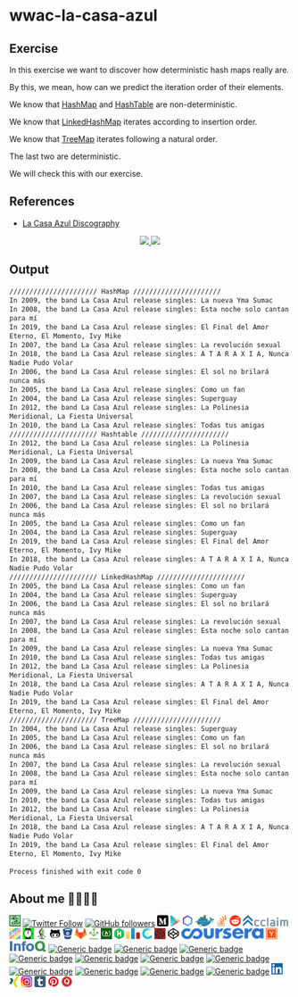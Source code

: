 # wwac-la-casa-azul

## Exercise

In this exercise we want to discover how deterministic hash maps really are.

By this, we mean, how can we predict the iteration order of their elements.

We know that [HashMap](https://docs.oracle.com/en/java/javase/11/docs/api/java.base/java/util/HashMap.html) and [HashTable](https://docs.oracle.com/en/java/javase/11/docs/api/java.base/java/util/Hashtable.html) are non-deterministic.

We know that [LinkedHashMap](https://docs.oracle.com/en/java/javase/11/docs/api/java.base/java/util/LinkedHashMap.html) iterates according to insertion order.

We know that [TreeMap](https://docs.oracle.com/en/java/javase/11/docs/api/java.base/java/util/TreeMap.html) iterates following a natural order.

The last two are deterministic.

We will check this with our exercise.

## References

-   [La Casa Azul Discography](https://en.wikipedia.org/wiki/La_Casa_Azul)

<div align="center">
      <a href="https://www.youtube.com/watch?v=WdvKgZVgWWg">
         <img 
              src="https://img.youtube.com/vi/WdvKgZVgWWg/0.jpg" 
              style="width:10%;">
      </a>
      <a href="https://www.youtube.com/watch?v=juNxwa6H3lI">
         <img 
              src="https://img.youtube.com/vi/juNxwa6H3lI/0.jpg" 
              style="width:10%;">
      </a>
</div>

## Output

```text
////////////////////// HashMap //////////////////////
In 2009, the band La Casa Azul release singles: La nueva Yma Sumac
In 2008, the band La Casa Azul release singles: Esta noche solo cantan para mí
In 2019, the band La Casa Azul release singles: El Final del Amor Eterno, El Momento, Ivy Mike
In 2007, the band La Casa Azul release singles: La revolución sexual
In 2018, the band La Casa Azul release singles: A T A R A X I A, Nunca Nadie Pudo Volar
In 2006, the band La Casa Azul release singles: El sol no brilará nunca más
In 2005, the band La Casa Azul release singles: Como un fan
In 2004, the band La Casa Azul release singles: Superguay
In 2012, the band La Casa Azul release singles: La Polinesia Meridional, La Fiesta Universal
In 2010, the band La Casa Azul release singles: Todas tus amigas
////////////////////// Hashtable //////////////////////
In 2012, the band La Casa Azul release singles: La Polinesia Meridional, La Fiesta Universal
In 2009, the band La Casa Azul release singles: La nueva Yma Sumac
In 2008, the band La Casa Azul release singles: Esta noche solo cantan para mí
In 2010, the band La Casa Azul release singles: Todas tus amigas
In 2007, the band La Casa Azul release singles: La revolución sexual
In 2006, the band La Casa Azul release singles: El sol no brilará nunca más
In 2005, the band La Casa Azul release singles: Como un fan
In 2004, the band La Casa Azul release singles: Superguay
In 2019, the band La Casa Azul release singles: El Final del Amor Eterno, El Momento, Ivy Mike
In 2018, the band La Casa Azul release singles: A T A R A X I A, Nunca Nadie Pudo Volar
////////////////////// LinkedHashMap //////////////////////
In 2005, the band La Casa Azul release singles: Como un fan
In 2004, the band La Casa Azul release singles: Superguay
In 2006, the band La Casa Azul release singles: El sol no brilará nunca más
In 2007, the band La Casa Azul release singles: La revolución sexual
In 2008, the band La Casa Azul release singles: Esta noche solo cantan para mí
In 2009, the band La Casa Azul release singles: La nueva Yma Sumac
In 2010, the band La Casa Azul release singles: Todas tus amigas
In 2012, the band La Casa Azul release singles: La Polinesia Meridional, La Fiesta Universal
In 2018, the band La Casa Azul release singles: A T A R A X I A, Nunca Nadie Pudo Volar
In 2019, the band La Casa Azul release singles: El Final del Amor Eterno, El Momento, Ivy Mike
////////////////////// TreeMap //////////////////////
In 2004, the band La Casa Azul release singles: Superguay
In 2005, the band La Casa Azul release singles: Como un fan
In 2006, the band La Casa Azul release singles: El sol no brilará nunca más
In 2007, the band La Casa Azul release singles: La revolución sexual
In 2008, the band La Casa Azul release singles: Esta noche solo cantan para mí
In 2009, the band La Casa Azul release singles: La nueva Yma Sumac
In 2010, the band La Casa Azul release singles: Todas tus amigas
In 2012, the band La Casa Azul release singles: La Polinesia Meridional, La Fiesta Universal
In 2018, the band La Casa Azul release singles: A T A R A X I A, Nunca Nadie Pudo Volar
In 2019, the band La Casa Azul release singles: El Final del Amor Eterno, El Momento, Ivy Mike

Process finished with exit code 0
```

## About me 👨🏽‍💻🚀

[![alt text](https://raw.githubusercontent.com/jesperancinha/project-signer/master/project-signer-templates/icons-20/JEOrgLogo-20.png "João Esperancinha Homepage")](http://joaofilipesabinoesperancinha.nl)
[![Twitter Follow](https://img.shields.io/twitter/follow/joaofse?label=João%20Esperancinha&style=social "Twitter")](https://twitter.com/joaofse)
[![GitHub followers](https://img.shields.io/github/followers/jesperancinha.svg?label=jesperancinha&style=social "GitHub")](https://github.com/jesperancinha)
[![alt text](https://raw.githubusercontent.com/jesperancinha/project-signer/master/project-signer-templates/icons-20/medium-20.png "Medium")](https://medium.com/@jofisaes)
[![alt text](https://raw.githubusercontent.com/jesperancinha/project-signer/master/project-signer-templates/icons-20/google-apps-20.png "Google Apps")](https://play.google.com/store/apps/developer?id=Joao+Filipe+Sabino+Esperancinha)
[![alt text](https://raw.githubusercontent.com/jesperancinha/project-signer/master/project-signer-templates/icons-20/sonatype-20.png "Sonatype Search Repos")](https://search.maven.org/search?q=org.jesperancinha)
[![alt text](https://raw.githubusercontent.com/jesperancinha/project-signer/master/project-signer-templates/icons-20/docker-20.png "Docker Images")](https://hub.docker.com/u/jesperancinha)
[![alt text](https://raw.githubusercontent.com/jesperancinha/project-signer/master/project-signer-templates/icons-20/stack-overflow-20.png)](https://stackoverflow.com/users/3702839/joao-esperancinha)
[![alt text](https://raw.githubusercontent.com/jesperancinha/project-signer/master/project-signer-templates/icons-20/reddit-20.png "Reddit")](https://www.reddit.com/user/jesperancinha/)
[![alt text](https://raw.githubusercontent.com/jesperancinha/project-signer/master/project-signer-templates/icons-20/acclaim-20.png "Acclaim")](https://www.youracclaim.com/users/joao-esperancinha/badges)
[![alt text](https://raw.githubusercontent.com/jesperancinha/project-signer/master/project-signer-templates/icons-20/devto-20.png "Dev To")](https://dev.to/jofisaes)
[![alt text](https://raw.githubusercontent.com/jesperancinha/project-signer/master/project-signer-templates/icons-20/hackernoon-20.jpeg "Hackernoon")](https://hackernoon.com/@jesperancinha)
[![alt text](https://raw.githubusercontent.com/jesperancinha/project-signer/master/project-signer-templates/icons-20/codeproject-20.png "Code Project")](https://www.codeproject.com/Members/jesperancinha)
[![alt text](https://raw.githubusercontent.com/jesperancinha/project-signer/master/project-signer-templates/icons-20/github-20.png "GitHub")](https://github.com/jesperancinha)
[![alt text](https://raw.githubusercontent.com/jesperancinha/project-signer/master/project-signer-templates/icons-20/bitbucket-20.png "BitBucket")](https://bitbucket.org/jesperancinha)
[![alt text](https://raw.githubusercontent.com/jesperancinha/project-signer/master/project-signer-templates/icons-20/gitlab-20.png "GitLab")](https://gitlab.com/jesperancinha)
[![alt text](https://raw.githubusercontent.com/jesperancinha/project-signer/master/project-signer-templates/icons-20/bintray-20.png "BinTray")](https://bintray.com/jesperancinha)
[![alt text](https://raw.githubusercontent.com/jesperancinha/project-signer/master/project-signer-templates/icons-20/free-code-camp-20.jpg "FreeCodeCamp")](https://www.freecodecamp.org/jofisaes)
[![alt text](https://raw.githubusercontent.com/jesperancinha/project-signer/master/project-signer-templates/icons-20/hackerrank-20.png "HackerRank")](https://www.hackerrank.com/jofisaes)
[![alt text](https://raw.githubusercontent.com/jesperancinha/project-signer/master/project-signer-templates/icons-20/codeforces-20.png "Code Forces")](https://codeforces.com/profile/jesperancinha)
[![alt text](https://raw.githubusercontent.com/jesperancinha/project-signer/master/project-signer-templates/icons-20/codebyte-20.png "Codebyte")](https://coderbyte.com/profile/jesperancinha)
[![alt text](https://raw.githubusercontent.com/jesperancinha/project-signer/master/project-signer-templates/icons-20/codewars-20.png "CodeWars")](https://www.codewars.com/users/jesperancinha)
[![alt text](https://raw.githubusercontent.com/jesperancinha/project-signer/master/project-signer-templates/icons-20/codepen-20.png "Code Pen")](https://codepen.io/jesperancinha)
[![alt text](https://raw.githubusercontent.com/jesperancinha/project-signer/master/project-signer-templates/icons-20/coursera-20.png "Coursera")](https://www.coursera.org/user/da3ff90299fa9297e283ee8e65364ffb)
[![alt text](https://raw.githubusercontent.com/jesperancinha/project-signer/master/project-signer-templates/icons-20/hacker-news-20.png "Hacker News")](https://news.ycombinator.com/user?id=jesperancinha)
[![alt text](https://raw.githubusercontent.com/jesperancinha/project-signer/master/project-signer-templates/icons-20/infoq-20.png "InfoQ")](https://www.infoq.com/profile/Joao-Esperancinha.2/)
[![Generic badge](https://img.shields.io/static/v1.svg?label=Articles&message=Across%20The%20Web&color=purple)](https://github.com/jesperancinha/project-signer/blob/master/project-signer-templates/Articles.md)
[![Generic badge](https://img.shields.io/static/v1.svg?label=Homepage&message=Time%20Disruption%20Studios&color=6495ED)](http://tds.joaofilipesabinoesperancinha.nl/)
[![Generic badge](https://img.shields.io/static/v1.svg?label=Homepage&message=Image%20Train%20Filters&color=6495ED)](http://itf.joaofilipesabinoesperancinha.nl/)
[![Generic badge](https://img.shields.io/static/v1.svg?label=Homepage&message=MancalaJE&color=6495ED)](http://mancalaje.joaofilipesabinoesperancinha.nl/)
[![Generic badge](https://img.shields.io/static/v1.svg?label=All%20Badges&message=Badges&color=red)](https://github.com/jesperancinha/project-signer/blob/master/project-signer-templates/Badges.md)
[![Generic badge](https://img.shields.io/static/v1.svg?label=Status&message=Project%20Status&color=red)](https://github.com/jesperancinha/project-signer/blob/master/project-signer-templates/Status.md)
[![Generic badge](https://img.shields.io/static/v1.svg?label=GitHub&message=ITF%20Chartizate%20Android&color=yellow)](https://github.com/JEsperancinhaOrg/itf-chartizate-android)
[![Generic badge](https://img.shields.io/static/v1.svg?label=GitHub&message=ITF%20Chartizate%20Java&color=yellow)](https://github.com/JEsperancinhaOrg/itf-chartizate-modules/tree/master/itf-chartizate-java)
[![Generic badge](https://img.shields.io/static/v1.svg?label=GitHub&message=ITF%20Chartizate%20API&color=yellow)](https://github.com/JEsperancinhaOrg/itf-chartizate/tree/master/itf-chartizate-api)
[![Generic badge](https://img.shields.io/static/v1.svg?label=GitHub&message=Markdowner%20Core&color=yellow)](https://github.com/jesperancinha/markdowner/tree/master/markdowner-core)
[![Generic badge](https://img.shields.io/static/v1.svg?label=GitHub&message=Markdowner%20Filter&color=yellow)](https://github.com/jesperancinha/markdowner/tree/master/markdowner-filter)
[![alt text](https://raw.githubusercontent.com/jesperancinha/project-signer/master/project-signer-templates/icons-20/linkedin-20.png "LinkedIn")](https://www.linkedin.com/in/joaoesperancinha/)
[![alt text](https://raw.githubusercontent.com/jesperancinha/project-signer/master/project-signer-templates/icons-20/xing-20.png "Xing")](https://www.xing.com/profile/Joao_Esperancinha/cv)
[![alt text](https://raw.githubusercontent.com/jesperancinha/project-signer/master/project-signer-templates/icons-20/instagram-20.png "Instagram")](https://www.instagram.com/jesperancinha/)
[![alt text](https://raw.githubusercontent.com/jesperancinha/project-signer/master/project-signer-templates/icons-20/tumblr-20.png "Tumblr")](https://jofisaes.tumblr.com/)
[![alt text](https://raw.githubusercontent.com/jesperancinha/project-signer/master/project-signer-templates/icons-20/pinterest-20.png "Pinterest")](https://nl.pinterest.com/jesperancinha/)
[![alt text](https://raw.githubusercontent.com/jesperancinha/project-signer/master/project-signer-templates/icons-20/quora-20.png "Quora")](https://nl.quora.com/profile/Jo%C3%A3o-Esperancinha)
